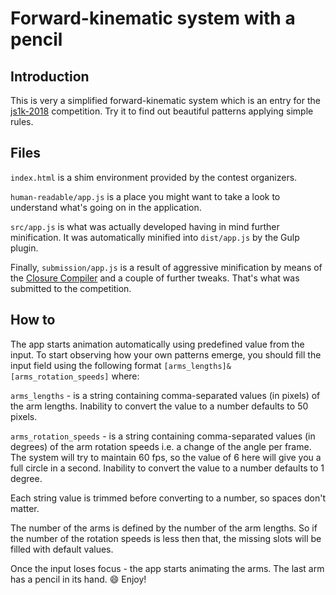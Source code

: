 # Forward-kinematic system with a pencil

## Introduction

This is very a simplified forward-kinematic system which is an entry for the [js1k-2018](https://js1k.com/2018-coins/) competition. Try it to find out beautiful patterns applying simple rules.

## Files

`index.html` is a shim environment provided by the contest organizers.

`human-readable/app.js` is a place you might want to take a look to understand what's going on in the application.

 `src/app.js` is what was actually developed having in mind further minification. It was automatically minified into `dist/app.js` by the Gulp plugin.

Finally, `submission/app.js` is a result of aggressive minification by means of the [Closure Compiler](https://closure-compiler.appspot.com/home) and a couple of further tweaks. That's what was submitted to the competition.

## How to

The app starts animation automatically using predefined value from the input. To start observing how your own patterns emerge, you should fill the input field using the following format `[arms_lengths]&[arms_rotation_speeds]` where:


`arms_lengths` - is a string containing comma-separated values (in pixels) of the arm lengths. Inability to convert the value to a number defaults to 50 pixels.

`arms_rotation_speeds` - is a string containing comma-separated values (in degrees) of the arm rotation speeds i.e. a change of the angle per frame. The system will try to maintain 60 fps, so the value of 6 here will give you a full circle in a second. Inability to convert the value to a number defaults to 1 degree.

Each string value is trimmed before converting to a number, so spaces don't matter.

The number of the arms is defined by the number of the arm lengths. So if the number of the rotation speeds is less then that, the missing slots will be filled with default values.

Once the input loses focus - the app starts animating the arms. The last arm has a pencil in its hand. :smile: Enjoy!
